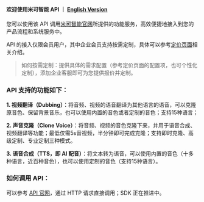 #### 欢迎使用米可智能 API ｜ [English Version](https://github.com/minecho-gf/minecho-api/blob/main/README_en.md)

您可以使用该 API 调用[米可智能官网](https://minecho.com)所提供的功能服务，高效便捷地接入到您的产品流程和系统服务中。

API 的接入仅限会员用户，其中企业会员支持按需定制，具体可以参考[定价页面](https://minecho.com/pricing)相关介绍。

>如何按需定制：提供具体的需求配置（参考定价页面的配置项，也可个性化定制），添加企业客服即可为您提供报价并定制。

### API 支持的功能如下：

**1. 视频翻译（Dubbing）**：将音频、视频的语音翻译为其他语言的语音，可以克隆原音色、保留背景音乐，也可以使用内置的音色或者定制的音色；支持15种语言；

**2. 声音克隆（Clone Voice）**：将音频、视频的音色克隆下来，并用于语音合成、视频翻译等功能；最低仅需5s音视频，半分钟即可完成克隆；支持即时克隆、高级定制、专业定制三种模式。

**3. 语音合成（TTS，即 AI 配音）**：将文本转为语音，可以使用内置的音色（十多种语言，近百种音色），也可以使用定制的音色（支持15种语言）。


### 如何调用 API：
可以参考 [API 官网](https://api.minecho.com/)，通过 HTTP 请求直接调用；SDK 正在推进中。

